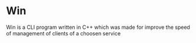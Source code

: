 # Win

Win is a CLI program written in C++ which was made for improve the speed of management of clients of a choosen service
